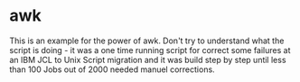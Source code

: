 # awk

This is an example for the power of awk. Don't try to understand what the script is doing - it was a one time running script for correct some failures at an IBM JCL to Unix Script migration and it was build step by step until less than 100 Jobs out of 2000 needed manuel corrections.
